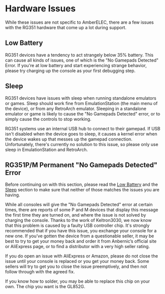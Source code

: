 # Hardware Issues

While these issues are not specific to AmberELEC, there are a few issues with the RG351 hardware that come up a lot during support.

## Low Battery

RG351 devices have a tendency to act strangely below 35% battery. This can cause all kinds of issues, one of which is the "No Gamepads Detected" Error. If you're at low battery and start experiencing strange behavior, please try charging up the console as your first debugging step.

## Sleep

RG351 devices have issues with sleep when running standalone emulators or games. Sleep should work fine from EmulationStation (the main menu of the device), or from any RetroArch emulator. Sleeping in a standalone emulator or game is likely to cause the "No Gamepads Detected" error, or to simply cause the controls to stop working.

RG351 systems use an internal USB hub to connect to their gamepad. If USB isn't disabled when the device goes to sleep, it causes a kernel error when the device wakes up that messes up the gamepad connection. Unfortunately, there's currently no solution to this issue, so please only use sleep in EmulationStation and RetroArch.

## RG351P/M Permanent "No Gamepads Detected" Error

Before continuing on with this section, please read the [Low Battery](#low-battery) and the [Sleep](#sleep) section to make sure that neither of those matches the issues you are having.

While all consoles will give the "No Gamepads Detected" error at certain times, there are reports of some P and M devices that display this message the first time they are turned on, and where the issue is not solved by charging the console. Thanks to the work of Keltron3030, we now know that this problem is caused by a faulty USB controller chip. It's strongly recommended that if you have this issue, you exchange your console for a new one. If you’ve gotten the device from a questionable seller, it may be best to try to get your money back and order it from Anbernic’s official site or AliExpress page, or to find a distributor with a very high seller rating.

If you do open an issue with AliExpress or Amazon, please do not close the issue until your console is replaced or you get your money back. Some sellers will try to get you to close the issue preemptively, and then not follow through with the agreed fix.

If you know how to solder, you may be able to replace this chip on your own. The chip you want is the GL852G.
